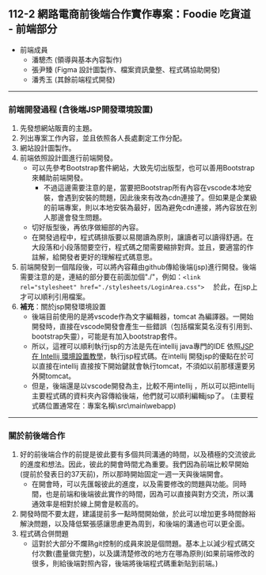 ## 112-2 網路電商前後端合作實作專案：Foodie 吃貨道 - 前端部分
- 前端成員
    - 潘驄杰 (領導與基本內容製作)
    - 張尹臻 (Figma 設計圖製作、檔案資訊彙整、程式碼協助開發)
    - 潘秀玉 (其餘前端程式開發) 
---
### 前端開發過程 (含後端JSP開發環境設置)
1. 先發想網站販賣的主題。
2. 列出專案工作內容，並且依照各人長處劃定工作分配。
3. 網站設計圖製作。
4. 前端依照設計圖進行前端開發。
    - 可以先參考Bootstrap套件網站，大致先切出版型，也可以善用Bootstrap來輔助前端開發。
        - 不過這邊需要注意的是，當要把Bootstrap所有內容在vscode本地安裝，會遇到安裝的問題，因此後來有改為cdn連接了。但如果是企業級的前端專案，則以本地安裝為最好，因為避免cdn連接，將內容放在別人那邊會發生問題。
    - 切好版型後，再依序做細部的內容。
    - 在開發過程中，程式碼排版要以易閱讀為原則，讓讀者可以讀得舒適。在大段落和小段落間要空行，程式碼之間需要縮排對齊。並且，要適當的作註解，給開發者更好的理解程式碼意思。
5. 前端開發到一個階段後，可以將內容藉由github傳給後端(jsp)進行開發。後端需要注意的是，連結的部分要在前面加個"./"，例如：```<link rel="stylesheet" href="./stylesheets/LoginArea.css">  ``` 於此，在jsp上才可以順利引用檔案。
6. **補充**：關於jsp開發環境設置
    - 後端目前使用的是將vscode作為文字編輯器，tomcat 為編譯器。一開始開發時，直接在vscode開發會產生一些錯誤（包括檔案莫名沒有引用到、bootstrap失靈），可能是有加入bootstrap套件。
    - 所以，這裡可以順利執行jsp的方法是先在intellij java專門的IDE 依照[JSP 在 Intellij 環境設置教學](https://www.jetbrains.com/help/idea/creating-and-running-your-first-java-ee-application.html#war)，執行jsp程式碼。在intellij 開發jsp的優點在於可以直接在intellij 直接按下開始鍵就會執行tomcat，不須如以前那樣還要另外開tomcat。
    - 但是，後端還是以vscode開發為主，比較不用intellij ，所以可以把intellij主要程式碼的資料夾內容傳給後端，他們就可以順利編輯jsp了。
    (主要程式碼位置通常在：專案名稱\src\main\webapp)
---
### 關於前後端合作
1. 好的前後端合作的前提是彼此要有多個共同溝通的時間，以及積極的交流彼此的進度和想法。因此，彼此的開會時間尤為重要。我們因為前端比較早開始(提前於發表日的37天前)，所以那時開始固定一週一天與後端開會。
    - 在開會時，可以先匯報彼此的進度，以及需要修改的問題與功能。同時間，也是前端和後端彼此實作的時間，因為可以直接與對方交流，所以溝通效率是相對於線上開會是較高的。
2. 開發時間不要太趕，建議提前多一點時間開始做，於此可以增加更多時間餘裕解決問題，以及降低緊張感讓思慮更為周到，和後端的溝通也可以更全面。
3. 程式碼合併問題
    - 這對於大部分不爛熟git控制的成員來說是個問題。基本上以減少程式碼交付次數(盡量做完整)，以及講清楚修改的地方在哪為原則(如果前端修改的很多，則給後端對照內容，後端將後端程式碼重新貼到前端。)


